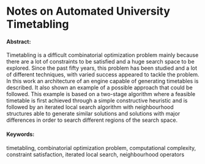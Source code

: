 Notes on Automated University Timetabling
===================================

#### Abstract: ####

Timetabling is a difficult combinatorial optimization problem mainly because there are a lot of constraints to be satisfied and a huge search space to be explored. Since the past fifty years, this problem has been studied and a lot of different techniques, with varied success appeared to tackle the problem. In this work an architecture of an engine capable of generating timetables is described. It also shown an example of a possible approach that could be followed. This example is based on a two-stage algorithm where a feasible timetable is first achieved through a simple constructive heuristic and is followed by an iterated local search algorithm with neighbourhood structures able to generate similar solutions and solutions with major differences in order to search different regions of the search space.   

#### Keywords: ####

timetabling, combinatorial optimization problem, computational complexity, constraint satisfaction, iterated local search, neighbourhood operators